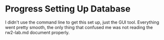 # Progress Setting Up Database

I didn't use the command line to get this set up, just the GUI tool. Everything went pretty smooth, the only thing that confused me was not reading the rw2-lab.md document properly.  